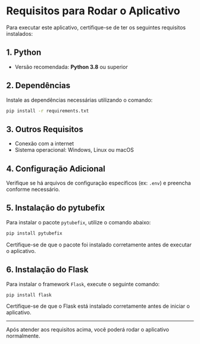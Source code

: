 # Requisitos para Rodar o Aplicativo

Para executar este aplicativo, certifique-se de ter os seguintes requisitos instalados:

## 1. Python
- Versão recomendada: **Python 3.8** ou superior

## 2. Dependências
Instale as dependências necessárias utilizando o comando:
```bash
pip install -r requirements.txt
```

## 3. Outros Requisitos
- Conexão com a internet
- Sistema operacional: Windows, Linux ou macOS

## 4. Configuração Adicional
Verifique se há arquivos de configuração específicos (ex: `.env`) e preencha conforme necessário.
## 5. Instalação do pytubefix
Para instalar o pacote `pytubefix`, utilize o comando abaixo:
```bash
pip install pytubefix
```
Certifique-se de que o pacote foi instalado corretamente antes de executar o aplicativo.

## 6. Instalação do Flask
Para instalar o framework `Flask`, execute o seguinte comando:
```bash
pip install flask
```
Certifique-se de que o Flask está instalado corretamente antes de iniciar o aplicativo.

---
Após atender aos requisitos acima, você poderá rodar o aplicativo normalmente.  